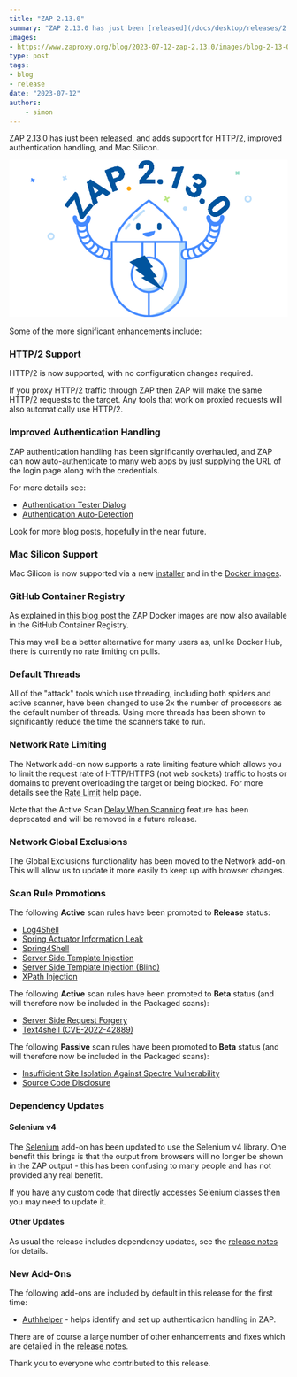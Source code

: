```yaml
---
title: "ZAP 2.13.0"
summary: "ZAP 2.13.0 has just been [released](/docs/desktop/releases/2.13.0/), and adds support for HTTP/2, improved authentication handling and Mac Silicon."
images:
- https://www.zaproxy.org/blog/2023-07-12-zap-2.13.0/images/blog-2-13-0.png
type: post
tags:
- blog
- release
date: "2023-07-12"
authors:
    - simon
---
```

ZAP 2.13.0 has just been [released](/docs/desktop/releases/2.13.0/), and adds support for HTTP/2, improved authentication handling, and Mac Silicon.

![ZAPbot with 2.13.0 banner](images/blog-2-13-0.png)

Some of the more significant enhancements include:

### HTTP/2 Support

HTTP/2 is now supported, with no configuration changes required.

If you proxy HTTP/2 traffic through ZAP then ZAP will make the same HTTP/2 requests to the target.
Any tools that work on proxied requests will also automatically use HTTP/2.

### Improved Authentication Handling

ZAP authentication handling has been significantly overhauled, and ZAP can now auto-authenticate to many web apps by just supplying the URL of the login page along with the credentials.

For more details see:

* [Authentication Tester Dialog](/blog/2023-05-23-authentication-tester/)
* [Authentication Auto-Detection](/blog/2023-05-02-authentication-auto-detection/)

Look for more blog posts, hopefully in the near future.

### Mac Silicon Support

Mac Silicon is now supported via a new [installer](/download/#main) and in the [Docker images](/download/#docker).

### GitHub Container Registry

As explained in [this blog post](/blog/2023-06-13-ghcr-docker-images/) 
the ZAP Docker images are now also available in the GitHub Container Registry.

This may well be a better alternative for many users as, unlike Docker Hub, there is currently no rate limiting on pulls.

### Default Threads

All of the "attack" tools which use threading, including both spiders and active scanner, have been changed to use 2x the number of processors as the default number of threads. Using more threads has been shown to significantly reduce the time the scanners take to run.

### Network Rate Limiting

The Network add-on now supports a rate limiting feature which allows you to limit the request rate of HTTP/HTTPS (not web sockets) traffic to hosts or domains to prevent overloading the target or being blocked.
For more details see the [Rate Limit](/docs/desktop/addons/network/options/ratelimit/) help page.

Note that the Active Scan [Delay When Scanning](/docs/desktop/ui/dialogs/options/ascan/#delay-when-scanning-in-milliseconds)
feature has been deprecated and will be removed in a future release.

### Network Global Exclusions

The Global Exclusions functionality has been moved to the Network add-on. This will allow us to update it more easily to keep
up with browser changes.

### Scan Rule Promotions

The following __Active__ scan rules have been promoted to __Release__ status:

 - [Log4Shell](/docs/alerts/40043/)
 - [Spring Actuator Information Leak](/docs/alerts/40042/)
 - [Spring4Shell](/docs/alerts/40045/)
 - [Server Side Template Injection](/docs/alerts/90035/)
 - [Server Side Template Injection (Blind)](/docs/alerts/90036/)
 - [XPath Injection](/docs/alerts/90021/)

The following __Active__ scan rules have been promoted to __Beta__ status (and will therefore now be included in the Packaged scans):

 - [Server Side Request Forgery](/docs/alerts/40046/)
 - [Text4shell (CVE-2022-42889)](/docs/alerts/40047/)

The following __Passive__ scan rules have been promoted to __Beta__ status (and will therefore now be included in the Packaged scans):

 - [Insufficient Site Isolation Against Spectre Vulnerability](/docs/alerts/90004/)
 - [Source Code Disclosure](/docs/alerts/10099/)
  
### Dependency Updates

#### Selenium v4

The [Selenium](/docs/desktop/addons/selenium/) add-on has been updated to use the Selenium v4 library.
One benefit this brings is that the output from browsers will no longer be shown in the ZAP output - this has been
confusing to many people and has not provided any real benefit.

If you have any custom code that directly accesses Selenium classes then you may need to update it.

#### Other Updates

As usual the release includes dependency updates, see the [release notes](/docs/desktop/releases/2.13.0/) for details.

### New Add-Ons

The following add-ons are included by default in this release for the first time:

 - [Authhelper](/docs/desktop/addons/authentication-helper/) - helps identify and set up authentication handling in ZAP.

There are of course a large number of other enhancements and fixes which are detailed in the [release notes](/docs/desktop/releases/2.13.0/).  
  
Thank you to everyone who contributed to this release.
